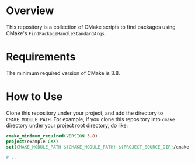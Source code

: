 # Overview

This repository is a collection of CMake scripts to find packages using CMake's `FindPackageHandleStandardArgs`.

# Requirements

The minimum required version of CMake is 3.8.

# How to Use

Clone this repository under your project, and add the directory to `CMAKE_MODULE_PATH`. For example, if you clone this repository into `cmake` directory under your project root directory, do like:

```cmake
cmake_minimum_required(VERSION 3.8)
project(example CXX)
set(CMAKE_MODULE_PATH ${CMAKE_MODULE_PATH} ${PROJECT_SOURCE_DIR}/cmake

# ...
```
